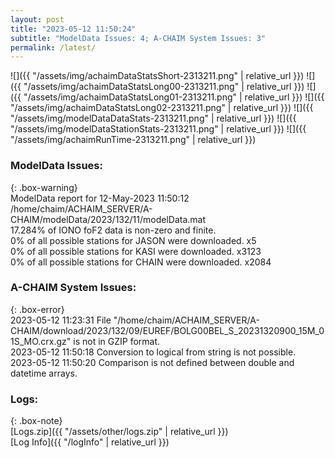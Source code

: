 ```yaml
---
layout: post
title: "2023-05-12 11:50:24"
subtitle: "ModelData Issues: 4; A-CHAIM System Issues: 3"
permalink: /latest/
---
```


![]({{ "/assets/img/achaimDataStatsShort-2313211.png" | relative_url }})
![]({{ "/assets/img/achaimDataStatsLong00-2313211.png" | relative_url }})
![]({{ "/assets/img/achaimDataStatsLong01-2313211.png" | relative_url }})
![]({{ "/assets/img/achaimDataStatsLong02-2313211.png" | relative_url }})
![]({{ "/assets/img/modelDataDataStats-2313211.png" | relative_url }})
![]({{ "/assets/img/modelDataStationStats-2313211.png" | relative_url }})
![]({{ "/assets/img/achaimRunTime-2313211.png" | relative_url }})


### ModelData Issues:  
  
{: .box-warning}  
 ModelData report for 12-May-2023 11:50:12   
 /home/chaim/ACHAIM_SERVER/A-CHAIM/modelData/2023/132/11/modelData.mat   
 17.284% of IONO foF2 data is non-zero and finite.   
 0% of all possible stations for JASON were downloaded. x5   
 0% of all possible stations for KASI were downloaded. x3123   
 0% of all possible stations for CHAIN were downloaded. x2084   
  
### A-CHAIM System Issues:  
  
{: .box-error}  
2023-05-12 11:23:31 File "/home/chaim/ACHAIM_SERVER/A-CHAIM/download/2023/132/09/EUREF/BOLG00BEL_S_20231320900_15M_01S_MO.crx.gz" is not in GZIP format.  
2023-05-12 11:50:18 Conversion to logical from string is not possible.  
2023-05-12 11:50:20 Comparison is not defined between double and datetime arrays.  

### Logs:  
  
{: .box-note}  
[Logs.zip]({{ "/assets/other/logs.zip" | relative_url }})  
[Log Info]({{ "/logInfo" | relative_url }})  
